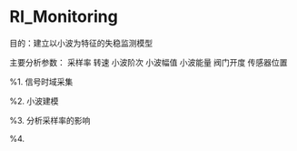 # RI_Monitoring
目的：建立以小波为特征的失稳监测模型


主要分析参数：
采样率
转速
小波阶次
小波幅值
小波能量
阀门开度
传感器位置


%1. 信号时域采集

%2. 小波建模

%3. 分析采样率的影响

%4. 




